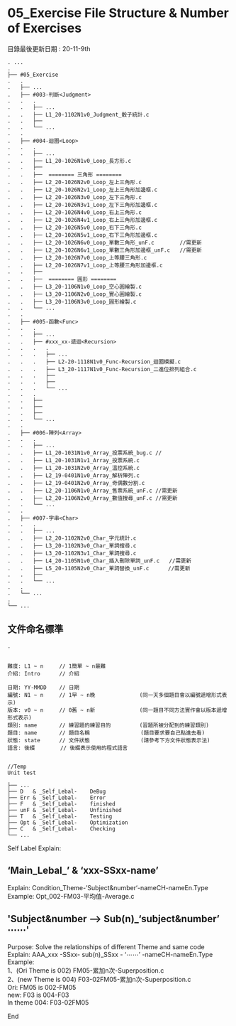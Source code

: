 # 05_Exercise File Structure & Number of Exercises
目錄最後更新日期 : 20-11-9th
```
. ...
.
├── #05_Exercise
.   .
.   ├── ...
.   ├── #003-判斷<Judgment>
.   .   .
.   .   ├── ...
.   .   ├── L1_20-1102N1v0_Judgment_骰子統計.c
.   .   ├── 
.   .   └── ...
.   .
.   ├── #004-迴圈<Loop>
.   .   .
.   .   ├── ...
.   .   ├── L1_20-1026N1v0_Loop_長方形.c
.   .   ├── 
.   .   ├──  ======== 三角形 ========
.   .   ├── L2_20-1026N2v0_Loop_左上三角形.c
.   .   ├── L2_20-1026N2v1_Loop_左上三角形加邊框.c
.   .   ├── L2_20-1026N3v0_Loop_左下三角形.c
.   .   ├── L2_20-1026N3v1_Loop_左下三角形加邊框.c
.   .   ├── L2_20-1026N4v0_Loop_右上三角形.c
.   .   ├── L2_20-1026N4v1_Loop_右上三角形加邊框.c
.   .   ├── L2_20-1026N5v0_Loop_右下三角形.c
.   .   ├── L2_20-1026N5v1_Loop_右下三角形加邊框.c  
.   .   ├── L2_20-1026N6v0_Loop_單數三角形_unF.c        //需更新
.   .   ├── L2_20-1026N6v1_Loop_單數三角形加邊框_unF.c   //需更新
.   .   ├── L2_20-1026N7v0_Loop_上等腰三角形.c
.   .   ├── L2_20-1026N7v1_Loop_上等腰三角形加邊框.c
.   .   ├── 
.   .   ├──  ======== 圓形 ========
.   .   ├── L3_20-1106N1v0_Loop_空心圓繪製.c
.   .   ├── L3_20-1106N2v0_Loop_實心圓繪製.c
.   .   ├── L3_20-1106N3v0_Loop_圓形繪製.c
.   .   └── ...
.   .
.   ├── #005-函數<Func>
.   .   .
.   .   ├── ...
.   .   ├── #xxx_xx-遞迴<Recursion>
.   .   .   .
.   .   .   ├── ...
.   .   .   ├── L2-20-1118N1v0_Func-Recursion_迴圈模擬.c
.   .   .   ├── L3_20-1117N1v0_Func-Recursion_二進位排列組合.c
.   .   .   ├── 
.   .   .   ├── 
.   .   .   └── ...
.   .   .
.   .   ├──
.   .   ├── 
.   .   ├── 
.   .   └── ...
.   .
.   ├── #006-陣列<Array>
.   .   .
.   .   ├── ...
.   .   ├── L1_20-1031N1v0_Array_投票系統_bug.c //
.   .   ├── L1_20-1031N1v1_Array_投票系統.c
.   .   ├── L1_20-1031N2v0_Array_溫控系統.c
.   .   ├── L2_19-0401N1v0_Array_解析陣列.c
.   .   ├── L2_19-0401N2v0_Array_奇偶數分割.c
.   .   ├── L2_20-1106N1v0_Array_售票系統_unF.c //需更新
.   .   ├── L2_20-1106N2v0_Array_數值搜尋_unF.c //需更新
.   .   └── ...
.   .
.   ├── #007-字串<Char>
.   .   .
.   .   ├── ...
.   .   ├── L2_20-1102N2v0_Char_字元統計.c
.   .   ├── L3_20-1102N3v0_Char_單詞搜尋.c
.   .   ├── L3_20-1102N3v1_Char_單詞搜尋.c
.   .   ├── L4_20-1105N1v0_Char_插入刪除單詞_unF.c   //需更新
.   .   ├── L5_20-1105N2v0_Char_單詞替換_unF.c      //需更新
.   .   ├── 
.   .   └── ...
.   .
.   └── ...
.
└── ...
```


## 文件命名標準
```
.


難度: L1 ~ n     // 1簡單 ~ n最難
介紹: Intro      // 介紹

日期: YY-MMDD    // 日期
編號: N1 ~ n     // 1早 ~ n晚              (同一天多個題目會以編號遞增形式表示)
版本: v0 ~ n     // 0舊 ~ n新              (同一題目不同方法實作會以版本遞增形式表示)
類別: name       // 練習題的練習目的         (習題所被分配到的練習類別)
題目: name       // 題目名稱                (題目要求要自己點進去看)
狀態: state      // 文件狀態                (請參考下方文件狀態表示法)
語言: 後綴        // 後綴表示使用的程式語言


//Temp
Unit test

├── ...
├── D   & _Self_Lebal-    DeBug
├── Err & _Self_Lebal-    Error
├── F   & _Self_Lebal-    finished
├── unF & _Self_Lebal-    Unfinished
├── T   & _Self_Lebal-    Testing
├── Opt & _Self_Lebal-    Optimization
├── C   & _Self_Lebal-    Checking
└── ...
```

 Self Label Explain:  

 ‘Main_Lebal_’ & ‘xxx-SSxx-name’  
---
 Explain: Condition_Theme-’Subject&number‘-nameCH-nameEn.Type  
 Example: Opt_002-FM03-平均值-Average.c  


 'Subject&number ——> Sub(n)_‘subject&number’ ⋯⋯'  
---
 Purpose: Solve the relationships of different Theme and same code  
 Explain: AAA_xxx -SSxx- sub(n)_SSxx - ‘⋯⋯’ -nameCH-nameEn.Type  
 Example:  
           1、(Ori Theme is 002) FM05-累加n次-Superposition.c  
           2、(new Theme is 004) F03-02FM05-累加n次-Superposition.c  
               Ori: FM05 is 002-FM05  
               new: F03 is 004-F03  
               In theme 004: F03-02FM05  



End  